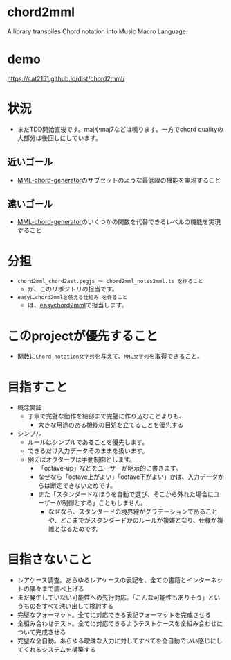 # chord2mml
A library transpiles Chord notation into Music Macro Language.

# demo
https://cat2151.github.io/dist/chord2mml/

# 状況
- まだTDD開始直後です。majやmaj7などは鳴ります。一方でchord qualityの大部分は後回しにしています。
## 近いゴール
- [MML-chord-generator](https://github.com/cat2151/MML-chord-generator)のサブセットのような最低限の機能を実現すること
## 遠いゴール
- [MML-chord-generator](https://github.com/cat2151/MML-chord-generator)のいくつかの関数を代替できるレベルの機能を実現すること

# 分担
- `chord2mml_chord2ast.pegjs ～ chord2mml_notes2mml.ts を作ること`
  - が、このリポジトリの担当です。
- `easyにchord2mmlを使える仕組み を作ること`
  - は、[easychord2mml](https://github.com/cat2151/easychord2mml/)で担当します。

# このprojectが優先すること
- 関数に`Chord notation文字列`を与えて、`MML文字列`を取得できること。

# 目指すこと
- 概念実証
  - 丁寧で完璧な動作を細部まで完璧に作り込むことよりも、
    - 大きな用途のある機能の目処を立てることを優先する
- シンプル
  - ルールはシンプルであることを優先します。
  - できるだけ入力データそのままを扱います。
  - 例えばオクターブは手動制御とします。
    - 「octave-up」などをユーザーが明示的に書きます。
    - なぜなら「octave上がよい」「octave下がよい」かは、入力データからは断定できないためです。
    - また「スタンダードなほうを自動で選び、そこから外れた場合にユーザーが制御とする」こともしません。
      - なぜなら、スタンダードの境界線がグラデーションであることや、どこまでがスタンダードかのルールが複雑となり、仕様が複雑となるためです。

# 目指さないこと
- レアケース調査。あらゆるレアケースの表記を、全ての書籍とインターネットの隅々まで調べ上げる
- まだ発生していない可能性への先行対応。「こんな可能性もありそう」というものをすべて洗い出して検討する
- 完璧なフォーマット。全てに対応できる表記フォーマットを完成させる
- 全組み合わせテスト。全てに対応できるようテストケースを全組み合わせについて完成させる
- 完璧な全自動。あらゆる曖昧な入力に対してすべてを全自動でいい感じにしてくれるシステムを構築する
